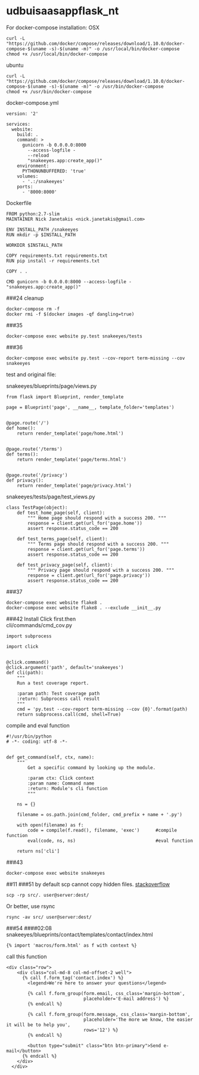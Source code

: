 # udbuisaasappflask_nt


For docker-compose installation: OSX
```
curl -L "https://github.com/docker/compose/releases/download/1.10.0/docker-compose-$(uname -s)-$(uname -m)" -o /usr/local/bin/docker-compose
chmod +x /usr/local/bin/docker-compose
```
ubuntu
```
curl -L "https://github.com/docker/compose/releases/download/1.10.0/docker-compose-$(uname -s)-$(uname -m)" -o /usr/bin/docker-compose
chmod +x /usr/bin/docker-compose
```

docker-compose.yml
```
version: '2'

services:
  website:
    build: .
    command: >
      gunicorn -b 0.0.0.0:8000
        --access-logfile -
        --reload
        "snakeeyes.app:create_app()"
    environment:
      PYTHONUNBUFFERED: 'true'
    volumes:
      - '.:/snakeeyes'
    ports:
      - '8000:8000'
```

Dockerfile
```
FROM python:2.7-slim
MAINTAINER Nick Janetakis <nick.janetakis@gmail.com>

ENV INSTALL_PATH /snakeeyes
RUN mkdir -p $INSTALL_PATH

WORKDIR $INSTALL_PATH

COPY requirements.txt requirements.txt
RUN pip install -r requirements.txt

COPY . .

CMD gunicorn -b 0.0.0.0:8000 --access-logfile - "snakeeyes.app:create_app()"
```

###24
cleanup
```
docker-compose rm -f
docker rmi -f $(docker images -qf dangling=true)
```

###35
```
docker-compose exec website py.test snakeeyes/tests
```
###36
```
docker-compose exec website py.test --cov-report term-missing --cov snakeeyes
```
test and original file:

snakeeyes/blueprints/page/views.py
```
from flask import Blueprint, render_template

page = Blueprint('page', __name__, template_folder='templates')


@page.route('/')
def home():
    return render_template('page/home.html')


@page.route('/terms')
def terms():
    return render_template('page/terms.html')


@page.route('/privacy')
def privacy():
    return render_template('page/privacy.html')
```
snakeeyes/tests/page/test_views.py
```
class TestPage(object):
    def test_home_page(self, client):
        """ Home page should respond with a success 200. """
        response = client.get(url_for('page.home'))
        assert response.status_code == 200

    def test_terms_page(self, client):
        """ Terms page should respond with a success 200. """
        response = client.get(url_for('page.terms'))
        assert response.status_code == 200

    def test_privacy_page(self, client):
        """ Privacy page should respond with a success 200. """
        response = client.get(url_for('page.privacy'))
        assert response.status_code == 200
```

###37
```
docker-compose exec website flake8 .
docker-compose exec website flake8 . --exclude __init__.py
```

###42 
Install Click first.then  
cli/commands/cmd_cov.py
```
import subprocess

import click


@click.command()
@click.argument('path', default='snakeeyes')
def cli(path):
    """
    Run a test coverage report.

    :param path: Test coverage path
    :return: Subprocess call result
    """
    cmd = 'py.test --cov-report term-missing --cov {0}'.format(path)
    return subprocess.call(cmd, shell=True)
```
compile and eval function
```
#!/usr/bin/python
# -*- coding: utf-8 -*-


def get_command(self, ctx, name):
    """
        Get a specific command by looking up the module.

        :param ctx: Click context
        :param name: Command name
        :return: Module's cli function
        """

    ns = {}

    filename = os.path.join(cmd_folder, cmd_prefix + name + '.py')    

    with open(filename) as f:
        code = compile(f.read(), filename, 'exec')      #compile function
        eval(code, ns, ns)                              #eval function

    return ns['cli']
```


###43
```
docker-compose exec website snakeeyes
```

##11
###51
by default scp cannot copy hidden files. [stackoverflow](http://serverfault.com/questions/21580/how-to-make-scp-copy-hidden-files)
```
scp -rp src/. user@server:dest/
```
Or better, use rsync
```
rsync -av src/ user@server:dest/
```

###54
####02:08
snakeeyes/blueprints/contact/templates/contact/index.html
```
{% import 'macros/form.html' as f with context %}
```
call this function
```
<div class="row">
    <div class="col-md-8 col-md-offset-2 well">
      {% call f.form_tag('contact.index') %}
        <legend>We're here to answer your questions</legend>

        {% call f.form_group(form.email, css_class='margin-bottom',
                             placeholder='E-mail address') %}
        {% endcall %}

        {% call f.form_group(form.message, css_class='margin-bottom',
                             placeholder='The more we know, the easier it will be to help you',
                             rows='12') %}
        {% endcall %}

        <button type="submit" class="btn btn-primary">Send e-mail</button>
      {% endcall %}
    </div>
  </div>
  ```
